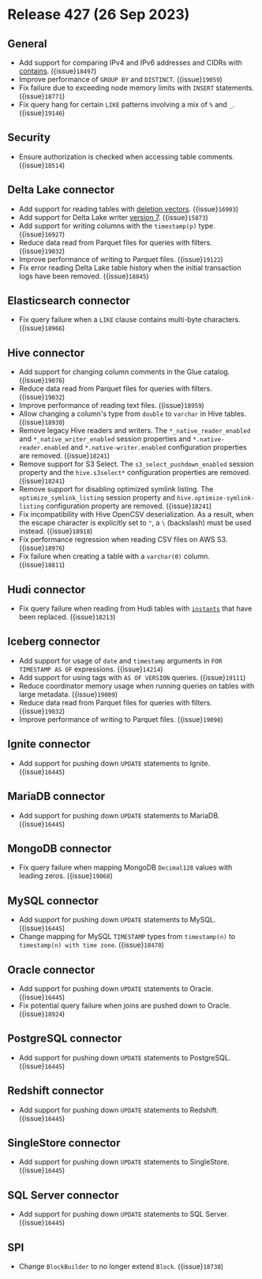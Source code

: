 # Release 427 (26 Sep 2023)

## General

* Add support for comparing IPv4 and IPv6 addresses and CIDRs with [contains](ip-address-contains). ({issue}`18497`)
* Improve performance of `GROUP BY` and `DISTINCT`. ({issue}`19059`)
* Fix failure due to exceeding node memory limits with `INSERT` statements. ({issue}`18771`)
* Fix query hang for certain `LIKE` patterns involving a mix of `%` and `_`. ({issue}`19146`)

## Security

* Ensure authorization is checked when accessing table comments. ({issue}`18514`)

## Delta Lake connector

* Add support for reading tables with
  [deletion vectors](https://docs.delta.io/latest/delta-deletion-vectors.html). ({issue}`16903`)
* Add support for Delta Lake writer
  [version 7](https://docs.delta.io/latest/versioning.html#features-by-protocol-version). ({issue}`15873`)
* Add support for writing columns with the `timestamp(p)` type. ({issue}`16927`)
* Reduce data read from Parquet files for queries with filters. ({issue}`19032`)
* Improve performance of writing to Parquet files. ({issue}`19122`)
* Fix error reading Delta Lake table history when the initial transaction logs
  have been removed. ({issue}`18845`)

## Elasticsearch connector

* Fix query failure when a `LIKE` clause contains multi-byte characters. ({issue}`18966`)

## Hive connector

* Add support for changing column comments in the Glue catalog. ({issue}`19076`)
* Reduce data read from Parquet files for queries with filters. ({issue}`19032`)
* Improve performance of reading text files. ({issue}`18959`)
* Allow changing a column's type from `double` to `varchar` in Hive tables. ({issue}`18930`)
* Remove legacy Hive readers and writers. The `*_native_reader_enabled` and
  `*_native_writer_enabled` session properties and `*.native-reader.enabled` and
  `*.native-writer.enabled` configuration properties are removed. ({issue}`18241`)
* Remove support for S3 Select. The `s3_select_pushdown_enabled` session
  property and the `hive.s3select*` configuration properties are removed. ({issue}`18241`)
* Remove support for disabling optimized symlink listing. The
  `optimize_symlink_listing` session property and
  `hive.optimize-symlink-listing` configuration property are removed. ({issue}`18241`)
* Fix incompatibility with Hive OpenCSV deserialization. As a result, when the
  escape character is explicitly set to `"`, a `\` (backslash) must be used
  instead. ({issue}`18918`)
* Fix performance regression when reading CSV files on AWS S3. ({issue}`18976`)
* Fix failure when creating a table with a `varchar(0)` column. ({issue}`18811`)

## Hudi connector

* Fix query failure when reading from Hudi tables with
  [`instants`](https://hudi.apache.org/docs/concepts/#timeline) that have been
  replaced. ({issue}`18213`)

## Iceberg connector

* Add support for usage of `date` and `timestamp` arguments in `FOR TIMESTAMP AS
  OF` expressions. ({issue}`14214`)
* Add support for using tags with `AS OF VERSION` queries. ({issue}`19111`)
* Reduce coordinator memory usage when running queries on tables with large
  metadata. ({issue}`19009`)
* Reduce data read from Parquet files for queries with filters. ({issue}`19032`)
* Improve performance of writing to Parquet files. ({issue}`19090`)

## Ignite connector

* Add support for pushing down `UPDATE` statements to Ignite. ({issue}`16445`)

## MariaDB connector

* Add support for pushing down `UPDATE` statements to MariaDB. ({issue}`16445`)

## MongoDB connector

* Fix query failure when mapping MongoDB `Decimal128` values with leading zeros. ({issue}`19068`)

## MySQL connector

* Add support for pushing down `UPDATE` statements to MySQL. ({issue}`16445`)
* Change mapping for MySQL `TIMESTAMP` types from `timestamp(n)` to
  `timestamp(n) with time zone`. ({issue}`18470`)

## Oracle connector

* Add support for pushing down `UPDATE` statements to Oracle. ({issue}`16445`)
* Fix potential query failure when joins are pushed down to Oracle. ({issue}`18924`)

## PostgreSQL connector

* Add support for pushing down `UPDATE` statements to PostgreSQL. ({issue}`16445`)

## Redshift connector

* Add support for pushing down `UPDATE` statements to Redshift. ({issue}`16445`)

## SingleStore connector

* Add support for pushing down `UPDATE` statements to SingleStore. ({issue}`16445`)

## SQL Server connector

* Add support for pushing down `UPDATE` statements to SQL Server. ({issue}`16445`)

## SPI

* Change `BlockBuilder` to no longer extend `Block`. ({issue}`18738`)

